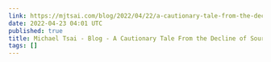 ```yaml
---
link: https://mjtsai.com/blog/2022/04/22/a-cautionary-tale-from-the-decline-of-sourceforge/
date: 2022-04-23 04:01 UTC
published: true
title: Michael Tsai - Blog - A Cautionary Tale From the Decline of SourceForge
tags: []
---
```



